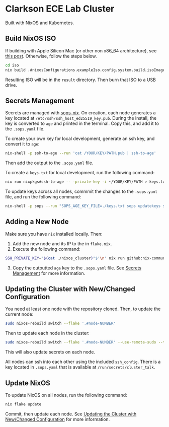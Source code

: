# Clarkson ECE Lab Cluster

Built with NixOS and Kubernetes.


## Build NixOS ISO
If building with Apple Silicon Mac (or other non x86_64 architecture), see [this post](https://blog.nelsondane.me/posts/build-nixos-iso-on-silicon-mac/). Otherwise, follow the steps below.
```bash
cd iso
nix build .#nixosConfigurations.exampleIso.config.system.build.isoImage
```
Resulting ISO will be in the `result` directory. Then burn that ISO to a USB drive.

## Secrets Management
Secrets are managed with [sops-nix](https://github.com/Mic92/sops-nix). On creation, each node generates a key located at `/etc/ssh/ssh_host_ed25519_key.pub`. During the install, the key is converted to `age` and printed in the terminal. Copy this, and add it to the `.sops.yaml` file.

To create your own key for local development, generate an ssh key, and convert it to `age`:
```bash
nix-shell -p ssh-to-age --run 'cat /YOUR/KEY/PATH.pub | ssh-to-age'
```
Then add the output to the `.sops.yaml` file.

To create a `keys.txt` for local development, run the following command:
```bash
nix run nixpkgs#ssh-to-age -- -private-key -i ~/YOUR/KEY/PATH > keys.txt
```

To update keys across all nodes, commmit the changes to the `.sops.yaml` file, and run the following command:
```bash
nix-shell -p sops --run "SOPS_AGE_KEY_FILE=./keys.txt sops updatekeys secrets/secrets.yaml"
```

## Adding a New Node
Make sure you have `nix` installed locally. Then:
1. Add the new node and its IP to the in `flake.nix`.
2. Execute the following command:
```bash
SSH_PRIVATE_KEY="$(cat ./nixos_cluster)"$'\n' nix run github:nix-community/nixos-anywhere --extra-experimental-features "nix-command flakes" -- --flake '.#node-NUMBER' root@IP_ADDRESS
```
3. Copy the outputted `age` key to the `.sops.yaml` file. See [Secrets Management](#secrets-management) for more information.

## Updating the Cluster with New/Changed Configuration
You need at least one node with the repository cloned. Then, to update the current node:
```bash
sudo nixos-rebuild switch --flake '.#node-NUMBER'
```

Then to update each node in the cluster:
```bash
sudo nixos-rebuild switch --flake '.#node-NUMBER' --use-remote-sudo --target-host cluster@node-NUMBER
```
This will also update secrets on each node.

All nodes can ssh into each other using the included `ssh_config`. There is a key located in `.sops.yaml` that is available at `/run/secrets/cluster_talk`.

## Update NixOS
To update NixOS on all nodes, run the following command:
```bash
nix flake update
```
Commit, then update each node. See [Updating the Cluster with New/Changed Configuration](#updating-the-cluster-with-newchanged-configuration) for more information.
